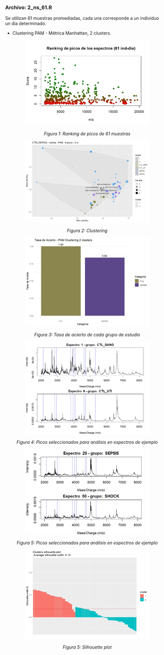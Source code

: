 ### Archivo: 2_ns_61.R

Se utilizan 61 muestras promediadas, cada una corresponde a un individuo un día determinado.

* <p align="justify"> Clustering PAM - Métrica Manhattan, 2 clusters. </p>

  <p align="center">
     <img src="Imagenes/61_ranking_picos.jpeg" width="400">
   </p>
   <p align="center">
     <em>Figura 1: Ranking de picos de 61 muestras</em>
   </p>

  <p align="center">
     <img src="Imagenes/61_grafica.jpeg" width="400">
  </p>
  <p align="center">
     <em>Figura 2: Clustering</em>
  </p>

  <p align="center">
     <img src="Imagenes/61_tasa_acierto.jpeg" width="400">
   </p>
   <p align="center">
     <em>Figura 3: Tasa de acierto de cada grupo de estudio</em>
  </p>

  <p align="center">
     <img src="Imagenes/61_espectros_1.jpeg" width="400">
   </p>
   <p align="center">
     <em>Figura 4: Picos seleccionados para análisis en espectros de ejemplo</em>
  </p>

    <p align="center">
     <img src="Imagenes/61_espectros_2.jpeg" width="400">
   </p>
   <p align="center">
     <em>Figura 5: Picos seleccionados para análisis en espectros de ejemplo</em>
  </p>

  <p align="center">
     <img src="Imagenes/61_silhouette_plot.jpeg" width="400">
   </p>
   <p align="center">
     <em>Figura 5: Silhouette plot</em>
  </p>
